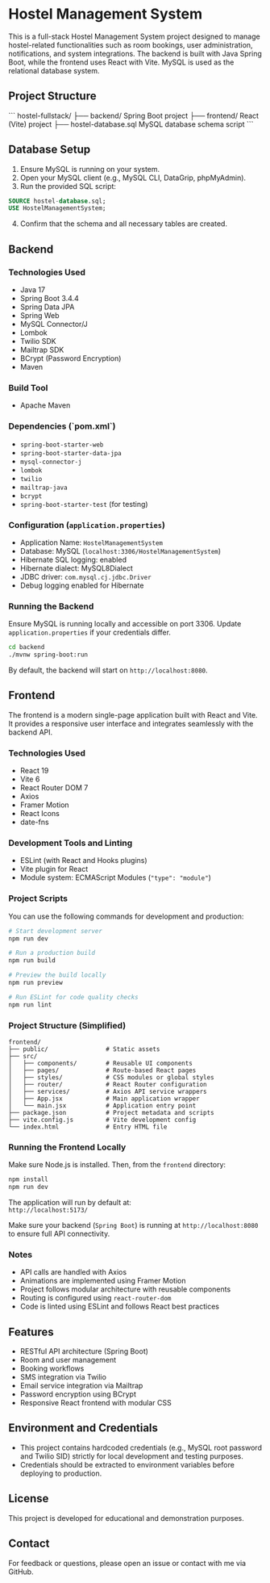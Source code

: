 # Hostel Management System

This is a full-stack Hostel Management System project designed to manage hostel-related functionalities such as room bookings, user administration, notifications, and system integrations. The backend is built with Java Spring Boot, while the frontend uses React with Vite. MySQL is used as the relational database system.

## Project Structure

\`\`\`
hostel-fullstack/
├── backend/               Spring Boot project
├── frontend/              React (Vite) project
├── hostel-database.sql    MySQL database schema script
\`\`\`

## Database Setup

1. Ensure MySQL is running on your system.
2. Open your MySQL client (e.g., MySQL CLI, DataGrip, phpMyAdmin).
3. Run the provided SQL script:

```sql
SOURCE hostel-database.sql;
USE HostelManagementSystem;
```

4. Confirm that the schema and all necessary tables are created.

## Backend

### Technologies Used

- Java 17
- Spring Boot 3.4.4
- Spring Data JPA
- Spring Web
- MySQL Connector/J
- Lombok
- Twilio SDK
- Mailtrap SDK
- BCrypt (Password Encryption)
- Maven

### Build Tool

- Apache Maven


### Dependencies (\`pom.xml\`)

- `spring-boot-starter-web`  
- `spring-boot-starter-data-jpa`  
- `mysql-connector-j`  
- `lombok`  
- `twilio`  
- `mailtrap-java`  
- `bcrypt`  
- `spring-boot-starter-test` (for testing)

### Configuration (`application.properties`)

- Application Name: `HostelManagementSystem`
- Database: MySQL (`localhost:3306/HostelManagementSystem`)
- Hibernate SQL logging: enabled
- Hibernate dialect: MySQL8Dialect
- JDBC driver: `com.mysql.cj.jdbc.Driver`
- Debug logging enabled for Hibernate

### Running the Backend

Ensure MySQL is running locally and accessible on port 3306. Update `application.properties` if your credentials differ.

```bash
cd backend
./mvnw spring-boot:run
```

By default, the backend will start on `http://localhost:8080`.

## Frontend

The frontend is a modern single-page application built with React and Vite. It provides a responsive user interface and integrates seamlessly with the backend API.

### Technologies Used

- React 19
- Vite 6
- React Router DOM 7
- Axios
- Framer Motion
- React Icons
- date-fns

### Development Tools and Linting

- ESLint (with React and Hooks plugins)
- Vite plugin for React
- Module system: ECMAScript Modules (`"type": "module"`)

### Project Scripts

You can use the following commands for development and production:

```bash
# Start development server
npm run dev

# Run a production build
npm run build

# Preview the build locally
npm run preview

# Run ESLint for code quality checks
npm run lint
```

### Project Structure (Simplified)

```
frontend/
├── public/                # Static assets
├── src/
│   ├── components/        # Reusable UI components
│   ├── pages/             # Route-based React pages
│   ├── styles/            # CSS modules or global styles
│   ├── router/            # React Router configuration 
│   ├── services/          # Axios API service wrappers 
│   ├── App.jsx            # Main application wrapper
│   └── main.jsx           # Application entry point
├── package.json           # Project metadata and scripts
├── vite.config.js         # Vite development config
└── index.html             # Entry HTML file
```

### Running the Frontend Locally

Make sure Node.js is installed. Then, from the `frontend` directory:

```bash
npm install
npm run dev
```

The application will run by default at:  
`http://localhost:5173/`

Make sure your backend (`Spring Boot`) is running at `http://localhost:8080` to ensure full API connectivity.

### Notes

- API calls are handled with Axios
- Animations are implemented using Framer Motion
- Project follows modular architecture with reusable components
- Routing is configured using `react-router-dom`
- Code is linted using ESLint and follows React best practices

## Features

- RESTful API architecture (Spring Boot)
- Room and user management
- Booking workflows
- SMS integration via Twilio
- Email service integration via Mailtrap
- Password encryption using BCrypt
- Responsive React frontend with modular CSS

## Environment and Credentials

- This project contains hardcoded credentials (e.g., MySQL root password and Twilio SID) strictly for local development and testing purposes.
- Credentials should be extracted to environment variables before deploying to production.

## License

This project is developed for educational and demonstration purposes. 

## Contact

For feedback or questions, please open an issue or contact with me via GitHub.
